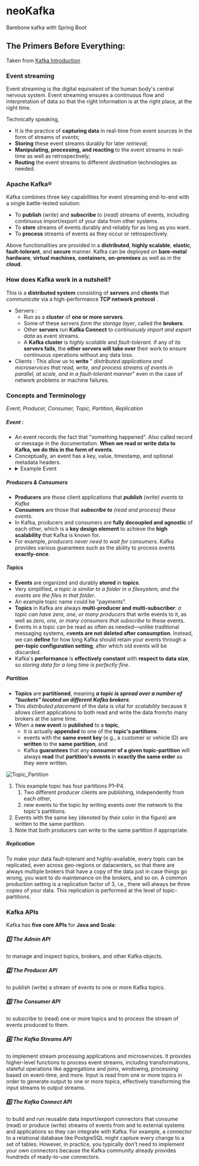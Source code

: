 # neoKafka

Barebone kafka with Spring Boot

## The Primers Before Everything:

Taken from [Kafka Introduction](https://kafka.apache.org/intro "Kafka Introduction")

### Event streaming

Event streaming is the digital equivalent of the human body's central nervous system. Event streaming ensures a continuous flow and interpretation of data so that the right information is at the right place, at the right time.

Technically speaking,
- It is the practice of **capturing data** in real-time from event sources in the form of streams of _events_;
- **Storing** these event streams durably for later _retrieval_;
- **Manipulating, processing, and reacting** to the event streams in real-time as well as retrospectively;
- **Routing** the event streams to different _destination_ technologies as needed.

### Apache Kafka®

Kafka combines three key capabilities for event streaming end-to-end with a single battle-tested solution:
- To **publish** (_write_) and **subscribe** to (_read_) streams of events, including continuous import/export of your data from other systems.
- To **store** streams of events durably and reliably for as long as you want.
- To **process** streams of events as they occur or retrospectively.

Above functionalities are provided in a **distributed**, **highly scalable**, **elastic**, **fault-tolerant**, and **secure** manner.
Kafka can be deployed on **bare-metal hardware**, **virtual machines**, **containers**, **on-premises** as well as in the **cloud**.

### How does Kafka work in a nutshell?

This is a **distributed system** consisting of **servers** and **clients** that _communicate_ via a high-performance **TCP network protocol** .
* Servers : 
  * Run as a **cluster** of **one or more servers**. 
  * Some of these _servers form the storage layer_, called the **brokers**.
  * Other **servers** run **Kafka Connect** to _continuously import and export data_ as event streams.
  * A **Kafka cluster** is _highly scalable_ and _fault-tolerant_. if any of its **servers fails**, the **other servers will take over** their work to ensure continuous operations without any data loss.
* Clients : 
This allow us to **write** " _distributed applications and microservices that read, write, and process streams of events in parallel, at scale, and in a fault-tolerant manner_" even in the case of network problems or machine failures.

### Concepts and Terminology

_Event, Producer, Consumer, Topic, Partition, Replication_

##### Event :

- An event records the fact that "something happened". Also called record or message in the documentation. **When we read or write data to Kafka, we do this in the form of events**. 
- Conceptually, an event has a key, value, timestamp, and optional metadata headers. 
- <details>
    <summary>Example Event</summary>
    <p>- Event key: "Alice"</p>
    <p>- Event value: "Made a payment of $200 to Bob"</p>
    <p>- Event timestamp: "Jun. 25, 2020 at 2:06 p.m."</p>
  </details>

##### Producers & Consumers

- **Producers** are those client applications that _**publish** (write) events to Kafka_ 
- **Consumers** are those that _**subscribe to** (read and process) these events_. 
- In Kafka, producers and consumers are **fully decoupled and agnostic** of each other, which is a **key design element** to achieve the **high scalability** that Kafka is known for. 
- For example, _producers never need to wait for consumers_. Kafka provides various guarantees such as the ability to process events **exactly-once**.

##### Topics

- **Events** are organized and durably **stored** in **topics**. 
- Very simplified, _a topic is similar to a folder in a filesystem, and the events are the files in that folder_. 
- An example topic name could be "payments".
- **Topics** in Kafka are always **multi-producer and multi-subscriber**: _a topic can have zero, one, or many producers_ that write events to it, as well as _zero, one, or many consumers that subscribe_ to these events. 
- Events in a topic can be read as often as needed—unlike traditional messaging systems, e**vents are not deleted after consumption**. Instead, we can **define** for how long Kafka should retain your events through a **per-topic configuration setting**, after which old events will be discarded. 
- Kafka's **performance** is **effectively constant** with **respect to data size**, so _storing data for a long time is perfectly fine_.

##### Partition

- **Topics** are **partitioned**, meaning ___a topic is spread over a number of "buckets" located on different Kafka brokers___. 
- This _distributed placement_ of the data is vital for _scalability_ because it allows client applications to both read and write the data from/to many brokers at the same time. 
- When a **new event** is **published** to a **topic**,
  -  it is actually **appended** to one of the **topic's partitions**. 
  -  events with the **same event key** (e.g., a customer or vehicle ID) are **written** to the **same partition**, and 
  -  Kafka **guarantees** that any **consumer of a given topic-partition** will always **read** that **partition's events** in **exactly the same order** as they were written.


![Topic_Partition](https://kafka.apache.org/images/streams-and-tables-p1_p4.png "Topic & Partirioned Explained")

1. This example topic has four partitions P1–P4.
    1. Two different producer clients are publishing, independently from each other,
    2. new events to the topic by writing events over the network to the topic's partitions.
2. Events with the same key (denoted by their color in the figure) are written to the same partition.
3. Note that both producers can write to the same partition if appropriate.


##### Replication

To make your data fault-tolerant and highly-available, every topic can be replicated, even across geo-regions or datacenters, so that there are always multiple brokers that have a copy of the data just in case things go wrong, you want to do maintenance on the brokers, and so on. A common production setting is a replication factor of 3, i.e., there will always be three copies of your data. This replication is performed at the level of topic-partitions.


### Kafka APIs

Kafka has **five core APIs** for **Java and Scala**:

##### :one: The Admin API 

to manage and inspect topics, brokers, and other Kafka objects.

##### :two: The Producer API 

to publish (write) a stream of events to one or more Kafka topics.

##### :three: The Consumer API 

to subscribe to (read) one or more topics and to process the stream of events produced to them.

##### :four: The Kafka Streams API 

to implement stream processing applications and microservices. It provides higher-level functions to process event streams, including transformations, stateful operations like aggregations and joins, windowing, processing based on event-time, and more. Input is read from one or more topics in order to generate output to one or more topics, effectively transforming the input streams to output streams.

##### :five: The Kafka Connect API 

to build and run reusable data import/export connectors that consume (read) or produce (write) streams of events from and to external systems and applications so they can integrate with Kafka. For example, a connector to a relational database like PostgreSQL might capture every change to a set of tables. However, in practice, you typically don't need to implement your own connectors because the Kafka community already provides hundreds of ready-to-use connectors.
  
